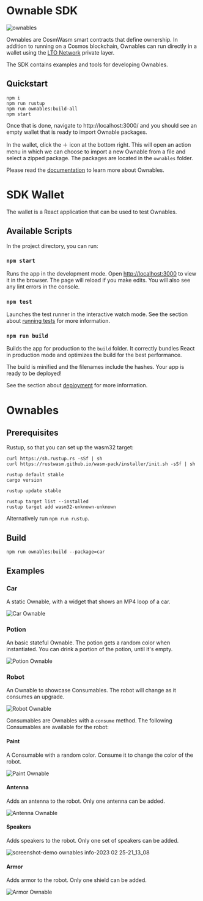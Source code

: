 # Ownable SDK

![ownables](https://user-images.githubusercontent.com/100821/177121121-a1c3dc8c-8108-4c07-9e15-b83ebfdf8f98.png)

Ownables are CosmWasm smart contracts that define ownership. In addition to running on a Cosmos blockchain, Ownables
can run directly in a wallet using the [LTO Network](https://ltonetwork.com) private layer.

The SDK contains examples and tools for developing Ownables.

## Quickstart

```
npm i
npm run rustup
npm run ownables:build-all
npm start
```

Once that is done, navigate to http://localhost:3000/ and you should see an empty wallet that is ready to import Ownable
packages.

In the wallet, click the ＋ icon at the bottom right. This will open an action menu in which we can choose to import a
new Ownable from a file and select a zipped package. The packages are located in the `ownables` folder.

Please read the [documentation](https://docs.ltonetwork.com/ownables/what-are-ownables) to learn more about Ownables.


# SDK Wallet

The wallet is a React application that can be used to test Ownables.

## Available Scripts

In the project directory, you can run:

### `npm start`

Runs the app in the development mode. Open [http://localhost:3000](http://localhost:3000) to view it in the browser.
The page will reload if you make edits. You will also see any lint errors in the console.

### `npm test`

Launches the test runner in the interactive watch mode. See the section about
[running tests](https://facebook.github.io/create-react-app/docs/running-tests) for more information.

### `npm run build`

Builds the app for production to the `build` folder. It correctly bundles React in production mode and optimizes the
build for the best performance.

The build is minified and the filenames include the hashes. Your app is ready to be deployed!

See the section about [deployment](https://facebook.github.io/create-react-app/docs/deployment) for more information.


# Ownables

## Prerequisites

Rustup, so that you can set up the wasm32 target:
```
curl https://sh.rustup.rs -sSf | sh
curl https://rustwasm.github.io/wasm-pack/installer/init.sh -sSf | sh

rustup default stable
cargo version

rustup update stable

rustup target list --installed
rustup target add wasm32-unknown-unknown
```

Alternatively run `npm run rustup`.

## Build

```
npm run ownables:build --package=car
```

## Examples

### Car

A static Ownable, with a widget that shows an MP4 loop of a car.

![Car Ownable](https://user-images.githubusercontent.com/100821/221386676-a74db23f-db45-4e64-9342-3843a861cba6.gif)

### Potion

An basic stateful Ownable. The potion gets a random color when instantiated. You can
drink a portion of the potion, until it's empty.

![Potion Ownable](https://user-images.githubusercontent.com/100821/221386764-82a7021f-0216-4e8f-9b50-4ccfb2da1993.png)

### Robot

An Ownable to showcase Consumables. The robot will change as it consumes an upgrade.

![Robot Ownable](https://user-images.githubusercontent.com/100821/221386802-c4c6823c-e266-43a4-ad3b-126f6c66b0e5.png)

Consumables are Ownables with a `consume` method. The following Consumables are available for the robot:

#### Paint

A Consumable with a random color. Consume it to change the color of the robot.

![Paint Ownable](https://user-images.githubusercontent.com/100821/221386814-ce9d6595-39d3-4e5a-bfe5-beb598b3403a.png)

#### Antenna

Adds an antenna to the robot. Only one antenna can be added.

![Antenna Ownable](https://user-images.githubusercontent.com/100821/221386914-6159640f-aa7c-4999-8d26-b8ec7d951e3b.png)

#### Speakers

Adds speakers to the robot. Only one set of speakers can be added.

![screenshot-demo ownables info-2023 02 25-21_13_08](https://user-images.githubusercontent.com/100821/221386976-200d047e-ed36-41e1-a674-b34660bf7adb.png)

#### Armor

Adds armor to the robot. Only one shield can be added.

![Armor Ownable](https://user-images.githubusercontent.com/100821/221386885-7fa3d0f4-8a15-44c6-80a4-c76d71120ab7.png)

